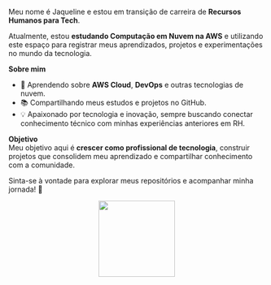 Meu nome é Jaqueline e estou em transição de carreira de **Recursos Humanos para Tech**.  

Atualmente, estou **estudando Computação em Nuvem na AWS** e utilizando este espaço para registrar meus aprendizados, projetos e experimentações no mundo da tecnologia.

 **Sobre mim**
- 🌱 Aprendendo sobre **AWS Cloud**, **DevOps** e outras tecnologias de nuvem.
- 📚 Compartilhando meus estudos e projetos no GitHub.
- 💡 Apaixonado por tecnologia e inovação, sempre buscando conectar conhecimento técnico com minhas experiências anteriores em RH.

**Objetivo**            
Meu objetivo aqui é **crescer como profissional de tecnologia**, construir projetos que consolidem meu aprendizado e compartilhar conhecimento com a comunidade.  

Sinta-se à vontade para explorar meus repositórios e acompanhar minha jornada! 🚀

<div align="center">
  <img src="https://i.pinimg.com/originals/fa/f0/7a/faf07a7acbb1763daccee59733e4443e.gif" width="150">
</div>


